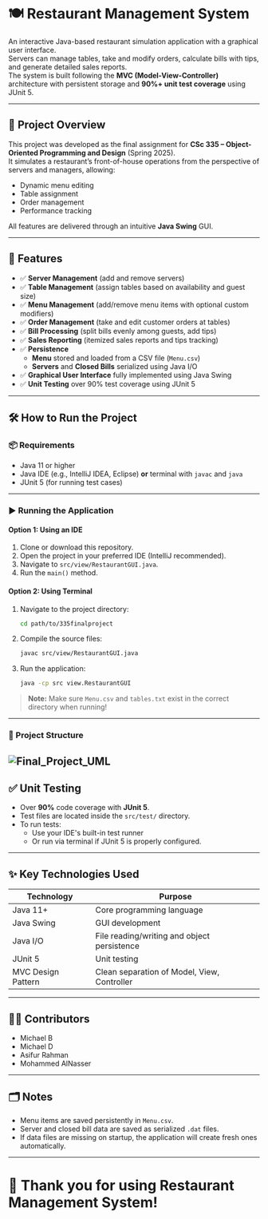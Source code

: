 # 🍽️ Restaurant Management System

An interactive Java-based restaurant simulation application with a graphical user interface.  
Servers can manage tables, take and modify orders, calculate bills with tips, and generate detailed sales reports.  
The system is built following the **MVC (Model-View-Controller)** architecture with persistent storage and **90%+ unit test coverage** using JUnit 5.

---

## 🚀 Project Overview

This project was developed as the final assignment for **CSc 335 – Object-Oriented Programming and Design** (Spring 2025).  
It simulates a restaurant’s front-of-house operations from the perspective of servers and managers, allowing:
- Dynamic menu editing
- Table assignment
- Order management
- Performance tracking

All features are delivered through an intuitive **Java Swing** GUI.

---

## 🧩 Features

- ✅ **Server Management** (add and remove servers)
- ✅ **Table Management** (assign tables based on availability and guest size)
- ✅ **Menu Management** (add/remove menu items with optional custom modifiers)
- ✅ **Order Management** (take and edit customer orders at tables)
- ✅ **Bill Processing** (split bills evenly among guests, add tips)
- ✅ **Sales Reporting** (itemized sales reports and tips tracking)
- ✅ **Persistence**
  - **Menu** stored and loaded from a CSV file (`Menu.csv`)
  - **Servers** and **Closed Bills** serialized using Java I/O
- ✅ **Graphical User Interface** fully implemented using Java Swing
- ✅ **Unit Testing** over 90% test coverage using JUnit 5

---

## 🛠️ How to Run the Project

### 📦 Requirements
- Java 11 or higher
- Java IDE (e.g., IntelliJ IDEA, Eclipse) **or** terminal with `javac` and `java`
- JUnit 5 (for running test cases)

---

### ▶️ Running the Application

#### Option 1: Using an IDE
1. Clone or download this repository.
2. Open the project in your preferred IDE (IntelliJ recommended).
3. Navigate to `src/view/RestaurantGUI.java`.
4. Run the `main()` method.

#### Option 2: Using Terminal
1. Navigate to the project directory:
    ```bash
    cd path/to/335finalproject
    ```
2. Compile the source files:
    ```bash
    javac src/view/RestaurantGUI.java
    ```
3. Run the application:
    ```bash
    java -cp src view.RestaurantGUI
    ```

> **Note:** Make sure `Menu.csv` and `tables.txt` exist in the correct directory when running!

---

### 📂 Project Structure
![Final_Project_UML](https://github.com/user-attachments/assets/24385d19-b7ed-4699-a363-a66434f293d5)
---

## ✅ Unit Testing

- Over **90%** code coverage with **JUnit 5**.
- Test files are located inside the `src/test/` directory.
- To run tests:
  - Use your IDE's built-in test runner
  - Or run via terminal if JUnit 5 is properly configured.

---

## ✨ Key Technologies Used

| Technology | Purpose |
|------------|---------|
| Java 11+ | Core programming language |
| Java Swing | GUI development |
| Java I/O | File reading/writing and object persistence |
| JUnit 5 | Unit testing |
| MVC Design Pattern | Clean separation of Model, View, Controller |

---

## 👨‍💻 Contributors

- Michael B
- Michael D
- Asifur Rahman
- Mohammed AlNasser

---

## 🗂️ Notes

- Menu items are saved persistently in `Menu.csv`.
- Server and closed bill data are saved as serialized `.dat` files.
- If data files are missing on startup, the application will create fresh ones automatically.

---

# 🎯 Thank you for using Restaurant Management System! 
